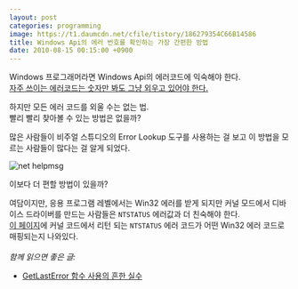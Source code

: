 ```yaml
---
layout: post
categories: programming
image: https://t1.daumcdn.net/cfile/tistory/186279354C66B14586
title: Windows Api의 에러 번호를 확인하는 가장 간편한 방법
date: 2010-08-15 00:15:00 +0900
---
```


Windows 프로그래머라면 Windows Api의 에러코드에 익숙해야 한다.  
[자주 쓰이는 에러코드는 숫자만 봐도 그냥 외우고 있어야 한다.](https://devblogs.microsoft.com/oldnewthing/20100127-00/?p=15163)  

하지만 모든 에러 코드를 외울 수는 없는 법.  
빨리 빨리 찾아볼 수 있는 방법은 없을까?

많은 사람들이 비주얼 스튜디오의 Error Lookup 도구를 사용하는 걸 보고 이 방법을 모르는 사람들이 많다는 걸 알게 되었다.

![net helpmsg](https://t1.daumcdn.net/cfile/tistory/186279354C66B14586)

이보다 더 편할 방법이 있을까?

여담이지만, 응용 프로그램 레벨에서는 Win32 에러를 받게 되지만 커널 모드에서 디바이스 드라이버를 만드는 사람들은 `NTSTATUS` 에러값과 더 친숙해야 한다.  
[이 페이지](https://www.osr.com/blog/2020/04/23/ntstatus-to-win32-error-code-mappings/)에 커널 코드에서 리턴 되는 `NTSTATUS` 에러 코드가 어떤 Win32 에러 코드로 매핑되는지 나와있다.
<br>
<br>
*함께 읽으면 좋은 글:*
* [GetLastError 함수 사용의 흔한 실수](/essay/2012/01/13/GetLastError-함수-사용의-흔한-실수.html)